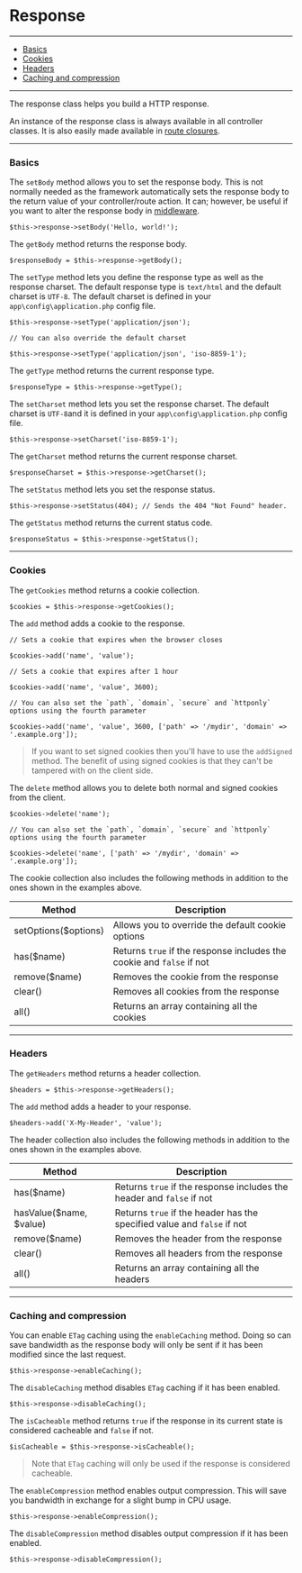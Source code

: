 # Response

--------------------------------------------------------

* [Basics](#basics)
* [Cookies](#cookies)
* [Headers](#headers)
* [Caching and compression](#caching_and_compression)

--------------------------------------------------------

The response class helps you build a HTTP response.

An instance of the response class is always available in all controller classes. It is also easily made available in [route closures](:base_url:/docs/:version:/routing-and-controllers:routing#basics).

--------------------------------------------------------

<a id="basics"></a>

### Basics

The `setBody` method allows you to set the response body. This is not normally needed as the framework automatically sets the response body to the return value of your controller/route action. It can; however, be useful if you want to alter the response body in [middleware](:base_url:/docs/:version:/routing-and-controllers:routing#route_middleware).

```
$this->response->setBody('Hello, world!');
```

The `getBody` method returns the response body.

```
$responseBody = $this->response->getBody();
```

The `setType` method lets you define the response type as well as the response charset. The default response type is `text/html` and the default charset is `UTF-8`. The default charset is defined in your `app\config\application.php` config file.

```
$this->response->setType('application/json');

// You can also override the default charset

$this->response->setType('application/json', 'iso-8859-1');
```

The `getType` method returns the current response type.

```
$responseType = $this->response->getType();
```

The `setCharset` method lets you set the response charset. The default charset is `UTF-8`and it is defined in your `app\config\application.php` config file.

```
$this->response->setCharset('iso-8859-1');
```

The `getCharset` method returns the current response charset.

```
$responseCharset = $this->response->getCharset();
```

The `setStatus` method lets you set the response status.

```
$this->response->setStatus(404); // Sends the 404 "Not Found" header.
```

The `getStatus` method returns the current status code.

```
$responseStatus = $this->response->getStatus();
```

--------------------------------------------------------

<a id="cookies"></a>

### Cookies

The `getCookies` method returns a cookie collection.

```
$cookies = $this->response->getCookies();
```

The `add` method adds a cookie to the response.

```
// Sets a cookie that expires when the browser closes

$cookies->add('name', 'value');

// Sets a cookie that expires after 1 hour

$cookies->add('name', 'value', 3600);

// You can also set the `path`, `domain`, `secure` and `httponly` options using the fourth parameter

$cookies->add('name', 'value', 3600, ['path' => '/mydir', 'domain' => '.example.org']);
```

> If you want to set signed cookies then you'll have to use the `addSigned` method. The benefit of using signed cookies is that they can't be tampered with on the client side.

The `delete` method allows you to delete both normal and signed cookies from the client.

```
$cookies->delete('name');

// You can also set the `path`, `domain`, `secure` and `httponly` options using the fourth parameter

$cookies->delete('name', ['path' => '/mydir', 'domain' => '.example.org']);
```

The cookie collection also includes the following methods in addition to the ones shown in the examples above.

| Method               | Description                                                           |
|----------------------|-----------------------------------------------------------------------|
| setOptions($options) | Allows you to override the default cookie options                     |
| has($name)           | Returns `true` if the response includes the cookie and `false` if not |
| remove($name)        | Removes the cookie from the response                                  |
| clear()              | Removes all cookies from the response                                 |
| all()                | Returns an array containing all the cookies                           |

--------------------------------------------------------

<a id="headers"></a>

### Headers

The `getHeaders` method returns a header collection.

```
$headers = $this->response->getHeaders();
```

The `add` method adds a header to your response.

```
$headers->add('X-My-Header', 'value');
```

The header collection also includes the following methods in addition to the ones shown in the examples above.

| Method                  | Description                                                             |
|-------------------------|-------------------------------------------------------------------------|
| has($name)              | Returns `true` if the response includes the header and `false` if not   |
| hasValue($name, $value) | Returns `true` if the header has the specified value and `false` if not |
| remove($name)           | Removes the header from the response                                    |
| clear()                 | Removes all headers from the response                                   |
| all()                   | Returns an array containing all the headers                             |

--------------------------------------------------------

<a id="caching_and_compression"></a>

### Caching and compression

You can enable `ETag` caching using the `enableCaching` method. Doing so can save bandwidth as the response body will only be sent if it has been modified since the last request.

```
$this->response->enableCaching();
```

The `disableCaching` method disables `ETag` caching if it has been enabled.

```
$this->response->disableCaching();
```

The `isCacheable` method returns `true` if the response in its current state is considered cacheable and `false` if not.

```
$isCacheable = $this->response->isCacheable();
```

> Note that `ETag` caching will only be used if the response is considered cacheable.

The `enableCompression` method enables output compression. This will save you bandwidth in exchange for a slight bump in CPU usage.

```
$this->response->enableCompression();
```

The `disableCompression` method disables output compression if it has been enabled.

```
$this->response->disableCompression();
```
